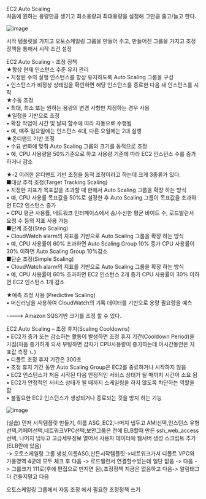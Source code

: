 EC2 Auto Scaling  
처음에 원하는 용량만큼 생기고 최소용량과 최대용량을 설정해 그만큼 줄고/늘고 한다.  

![image](https://user-images.githubusercontent.com/67897827/181280249-59c7499e-663f-4ce1-a479-8a3f63d7123e.png)

시작 템플릿을 가지고 오토스케일링 그룹을 만들어 주고, 만들어진 그룹을 가지고 조정정책을 통해서 시작 조건 설정

EC2 Auto Scaling - 조정 정책  
★항상 현재 인스턴스 수준 유지 관리  
• 지정된 수의 실행 인스턴스를 항상 유지하도록 Auto Scaling 그룹을 구성  
• 인스턴스가 비정상 상태임을 확인하면 해당 인스턴스를 종료한 다음 새 인스턴스를 시작  
★수동 조정  
• 최대, 최소 또는 원하는 용량의 변경 사항만 지정하는 경우 사용  
★일정을 기반으로 조정  
• 확장 작업이 시간 및 날짜 함수에 따라 자동으로 수행됨  
• 예, 매주 일요일에는 인스턴스 4대, 다른 요일에는 2대 실행  
★온디맨드 기반 조정  
• 수요 변화에 맞춰 Auto Scaling 그룹의 크기를 동적으로 조정  
• 예, CPU 사용량을 50%기준으로 하고 사용량 기준에 따라 EC2 인스턴스 수를 증가하거나 감소  

 ★-2 이러한 온디맨드 기반 조정을 동적 조정이라고 하는데 크게 3종류가 있다.  
 ■대상 추적 조정(Target Tracking Scaling)  
• 지정한 지표가 목표값을 초과할 때 한해서 Auto Scaling 그룹을 확장 하는 방식  
• 예, CPU 사용률 목표값을 50%로 설정한 후 Auto Scaling 그룹이 목표값을 초과하면 EC2 인스턴스 증가  
• CPU 평균 사용률, 네트워크 인터페이스에서 송/수신한 평균 바이트 수, 로드발란서 요청 수 등의 지표 사용 가능  
 ■단계 조정(Step Scaling)  
• CloudWatch alarm의 지표를 기반으로 Auto Scaling 그룹을 확장 하는 방식  
• 예, CPU 사용률이 60% 초과하면 Auto Scaling Group 10% 증가 CPU 사용률이 30% 이하면 Auto Scaling Group 10%감소  
 ■단순 조정(Simple Scaling)  
• CloudWatch alarm의 지표를 기반으로 Auto Scaling 그룹을 확장 하는 방식  
• 예, CPU 사용률이 60% 초과하면 EC2 인스턴스 2개 증가 CPU 사용률이 30% 이하면 EC2 인스턴스 1개 감소  

★예측 조정 사용 (Predictive Scaling)  
• 머신러닝을 사용하여 CloudWatch의 기록 데이터를 기반으로 용량 필요량을 예측  

----> Amazon SQS기반 크기를 조정 할 수 있다.  

EC2 Auto Scaling – 조정 휴지(Scaling Cooldowns)  
• EC2가 증가 또는 감소하는 활동이 발생하면 조정 휴지 기간(Cooldown Period)을 가짐(처음 증가하게 되서 부팅하면 갑자기 CPU사용량이 증가하는데 이시간동안은 지표값 측정 ㄴ)  
• 디폴트 조정 휴지 기간은 300초  
• 조정 휴지 기간 동안 Auto Scaling Group은 EC2를 종료하거나 시작하지 않음  
• EC2 인스턴스가 처음 시작된 다음 안정적인 서비스 상태가 될 때까지 시간이 소요 됨  
• EC2가 안정적인 서비스 상태가 될 때까지 스케일링을 하지 않도록 차단하는 역할을 함  
• 불필요한 EC2 인스턴스가 생성되거나 종료되는 것을 방지 하는 기능  

![image](https://user-images.githubusercontent.com/67897827/181289325-93e15852-20f7-42f2-b9ac-d3d947735f18.png)

(실습)
먼저 시작템플릿 만들기, 이름 ASG_EC2,나머지 냅두고 AMI선택,인스턴스 유형 선택,키페어선택,네트워크VPC선택,보안그룹은 전에 ELB할때 만든 ssh_web_access선택,
나머지 냅두고 고급세부정보 열어서 사용자 데이터에 웹서버 생성 스크립트 추가(ELB란에 있음)  
-> 오토스케일링 그룹 생성,이름ASG,만든시작템플릿->네트워크가서 디폴트 VPC와 가용영역 4군데 모두 체크 후 다음 -> 로드밸런서 연결할수있는데 일단 없음 -> 다음
-> 그룹크기 111로(후에 편집으로 만지면 됨),조정정책 지금은 없음하고 다음-> 알림태그 다 건들지말고 다음  

오토스케일링 그룹에서 자동 조정 에서 필요한 조정정책 쓰기

